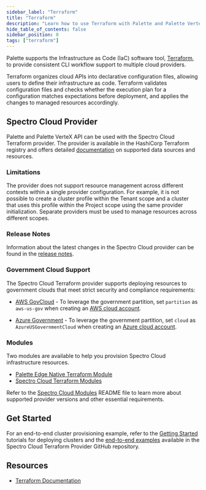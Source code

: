 ```yaml
---
sidebar_label: "Terraform"
title: "Terraform"
description: "Learn how to use Terraform with Palette and Palette VerteX."
hide_table_of_contents: false
sidebar_position: 0
tags: ["terraform"]
---
```


Palette supports the Infrastructure as Code (IaC) software tool, [Terraform](https://www.terraform.io/), to provide
consistent CLI workflow support to multiple cloud providers.

Terraform organizes cloud APIs into declarative configuration files, allowing users to define their infrastructure as
code. Terraform validates configuration files and checks whether the execution plan for a configuration matches
expectations before deployment, and applies the changes to managed resources accordingly.

## Spectro Cloud Provider

Palette and Palette VerteX API can be used with the Spectro Cloud Terraform provider. The provider is available in the
HashiCorp Terraform registry and offers detailed
[documentation](https://registry.terraform.io/providers/spectrocloud/spectrocloud/latest/docs) on supported data sources
and resources.

### Limitations

The provider does not support resource management across different contexts within a single provider configuration. For
example, it is not possible to create a cluster profile within the Tenant scope and a cluster that uses this profile
within the Project scope using the same provider initialization. Separate providers must be used to manage resources
across different scopes.

### Release Notes

Information about the latest changes in the Spectro Cloud provider can be found in the
[release notes](https://github.com/spectrocloud/terraform-provider-spectrocloud/releases).

### Government Cloud Support

The Spectro Cloud Terraform provider supports deploying resources to government clouds that meet strict security and
compliance requirements:

- [AWS GovCloud](https://aws.amazon.com/govcloud-us/) - To leverage the government partition, set `partition` as
  `aws-us-gov` when creating an
  [AWS cloud account](https://registry.terraform.io/providers/spectrocloud/spectrocloud/latest/docs/resources/cloudaccount_aws).

- [Azure Government](https://learn.microsoft.com/en-us/azure/azure-government/documentation-government-welcome) - To
  leverage the government partition, set `cloud` as `AzureUSGovernmentCloud` when creating an
  [Azure cloud account](https://registry.terraform.io/providers/spectrocloud/spectrocloud/latest/docs/resources/cloudaccount_azure).

### Modules

Two modules are available to help you provision Spectro Cloud infrastructure resources.

- [Palette Edge Native Terraform Module](https://registry.terraform.io/modules/spectrocloud/edge/spectrocloud/latest)
- [Spectro Cloud Terraform Modules](https://registry.terraform.io/modules/spectrocloud/modules/spectrocloud/latest)

Refer to the
[Spectro Cloud Modules](https://github.com/spectrocloud/terraform-spectrocloud-modules#module-resources--requirements)
README file to learn more about supported provider versions and other essential requirements.

## Get Started

For an end-to-end cluster provisioning example, refer to the [Getting Started](/getting-started/) tutorials for
deploying clusters and the
[end-to-end examples](https://github.com/spectrocloud/terraform-provider-spectrocloud/tree/main/examples/e2e) available
in the Spectro Cloud Terraform Provider GitHub repository.

## Resources

- [Terraform Documentation](https://developer.hashicorp.com/terraform/docs)
